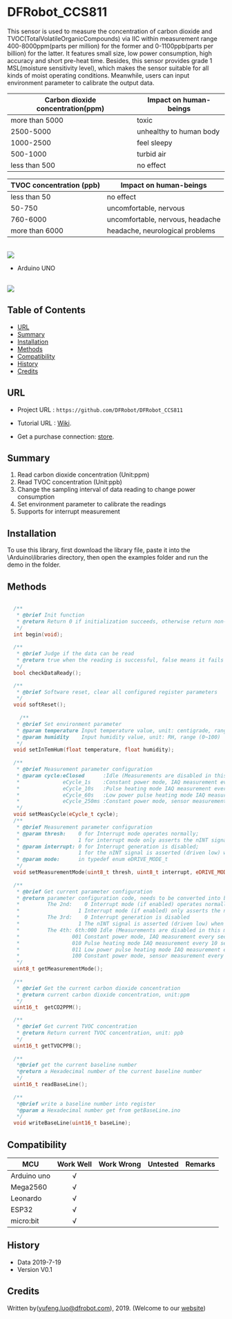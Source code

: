 # DFRobot_CCS811
This sensor is used to measure the concentration of carbon dioxide and TVOC(TotalVolatileOrganicCompounds) via IIC within measurement range 400-8000ppm(parts per million) for the former and 0-1100ppb(parts per billion) for the latter. It features small size, low power consumption, high accuracy and short pre-heat time. Besides, this sensor provides grade 1 MSL(moisture sensitivity level), which makes the sensor suitable for all kinds of moist operating conditions. Meanwhile, users can input environment parameter to calibrate the output data. <br>

Carbon dioxide concentration(ppm)  | Impact on human-beings
------------------ | ---------
more than 5000        |      toxic 
2500-5000        |      unhealthy to human body
1000-2500        |      feel sleepy 
500-1000        |      turbid air
less than 500        |      no effect

TVOC concentration (ppb)     | Impact on human-beings
------------------ | ---------
less than 50        |      no effect 
50-750        |      uncomfortable, nervous 
760-6000        |      uncomfortable, nervous, headache
more than 6000       |      headache, neurological problems 

<br>
<img src="./image/SEN0318-image.jpg">
<br>

* Arduino UNO
<br>
<img src="./image/SEN0318-CONNECT.jpg">
<br>

   
## Table of Contents
* [URL](#url)
* [Summary](#summary)
* [Installation](#installation)
* [Methods](#methods)
* [Compatibility](#compatibility)
* [History](#history)
* [Credits](#credits)

## URL
* Project URL : ```https://github.com/DFRobot/DFRobot_CCS811```

* Tutorial URL : [Wiki](https://wiki.dfrobot.com/Gravity:%20CCS811%20Air%20Quality%20Sensor%20SKU:%20SEN0318).

* Get a purchase connection: [store](https://www.dfrobot.com/).

## Summary

1. Read carbon dioxide concentration (Unit:ppm) <br>
2. Read TVOC concentration (Unit:ppb) <br>
3. Change the sampling interval of data reading to change power consumption <br>
4. Set environment parameter to calibrate the readings <br>
5. Supports for interrupt measurement <br>

## Installation

To use this library, first download the library file, paste it into the \Arduino\libraries directory, then open the examples folder and run the demo in the folder.

## Methods

```C++

  /**
   * @brief Init function
   * @return Return 0 if initialization succeeds, otherwise return non-zero. 
   */
  int begin(void);
  
  /**
   * @brief Judge if the data can be read 
   * @return true when the reading is successful, false means it fails to read.
   */
  bool checkDataReady();

  /**
   * @brief Software reset, clear all configured register parameters 
   */
  void softReset();
  
    /**
   * @brief Set environment parameter 
   * @param temperature Input temperature value, unit: centigrade, range (-40~85℃)
   * @param humidity    Input humidity value, unit: RH, range (0~100)
   */
  void setInTemHum(float temperature, float humidity);
  
  /**
   * @brief Measurement parameter configuration 
   * @param cycle:eClosed      :Idle (Measurements are disabled in this mode)
   *              eCycle_1s    :Constant power mode, IAQ measurement every second
   *              eCycle_10s   :Pulse heating mode IAQ measurement every 10 seconds
   *              eCycle_60s   :Low power pulse heating mode IAQ measurement every 60 seconds
   *              eCycle_250ms :Constant power mode, sensor measurement every 250ms 
   */
  void setMeasCycle(eCycle_t cycle);
  /**
   * @brief Measurement parameter configuration
   * @param thresh:    0 for Interrupt mode operates normally; 
   *                   1 for interrupt mode only asserts the nINT signal (driven low) if the new
   * @param interrupt: 0 for Interrupt generation is disabled; 
   *                   1 for the nINT signal is asserted (driven low) when a new sample is ready in
   * @param mode:      in typedef enum eDRIVE_MODE_t
   */
  void setMeasurementMode(uint8_t thresh, uint8_t interrupt, eDRIVE_MODE_t mode);
  
  /**
   * @brief Get current parameter configuration 
   * @return parameter configuration code, needs to be converted into binary code to analyze
   *         The 2nd:    0 Interrupt mode (if enabled) operates normally,
   *                   1 Interrupt mode (if enabled) only asserts the nINT signal (driven low) if the new
   *         The 3rd:    0 Interrupt generation is disabled
   *                   1 The nINT signal is asserted (driven low) when a new sample is ready in
   *         The 4th: 6th:000 Idle (Measurements are disabled in this mode)
   *                 001 Constant power mode, IAQ measurement every second
   *                 010 Pulse heating mode IAQ measurement every 10 seconds
   *                 011 Low power pulse heating mode IAQ measurement every 60 seconds
   *                 100 Constant power mode, sensor measurement every 250ms 
   */
  uint8_t getMeasurementMode();
  
  /**
   * @brief Get the current carbon dioxide concentration 
   * @return current carbon dioxide concentration, unit:ppm
   */
  uint16_t  getCO2PPM();

  /**
   * @brief Get current TVOC concentration
   * @return Return current TVOC concentration, unit: ppb
   */
  uint16_t getTVOCPPB();
  
  /**
   *@brief get the current baseline number
   *@return a Hexadecimal number of the current baseline number
   */
  uint16_t readBaseLine();
  
  /**
   *@brief write a baseline number into register
   *@param a Hexadecimal number get from getBaseLine.ino
   */
  void writeBaseLine(uint16_t baseLine);
```

## Compatibility

MCU                | Work Well    | Work Wrong   | Untested    | Remarks
------------------ | :----------: | :----------: | :---------: | -----
Arduino uno        |      √       |              |             | 
Mega2560        |      √       |              |             | 
Leonardo        |      √       |              |             | 
ESP32        |      √       |              |             | 
micro:bit        |      √       |              |             | 


## History

- Data 2019-7-19
- Version V0.1


## Credits

Written by(yufeng.luo@dfrobot.com), 2019. (Welcome to our [website](https://www.dfrobot.com/))
